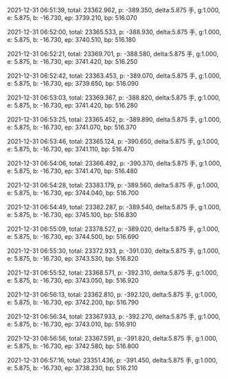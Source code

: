 2021-12-31 06:51:39, total: 23362.962, p: -389.350, delta:5.875 手, g:1.000, e: 5.875, b: -16.730, ep: 3739.210, bp: 516.070

2021-12-31 06:52:00, total: 23365.533, p: -388.930, delta:5.875 手, g:1.000, e: 5.875, b: -16.730, ep: 3740.510, bp: 516.180

2021-12-31 06:52:21, total: 23369.701, p: -388.580, delta:5.875 手, g:1.000, e: 5.875, b: -16.730, ep: 3741.420, bp: 516.250

2021-12-31 06:52:42, total: 23363.453, p: -389.070, delta:5.875 手, g:1.000, e: 5.875, b: -16.730, ep: 3739.650, bp: 516.090

2021-12-31 06:53:03, total: 23369.367, p: -388.820, delta:5.875 手, g:1.000, e: 5.875, b: -16.730, ep: 3741.420, bp: 516.280

2021-12-31 06:53:25, total: 23365.452, p: -389.890, delta:5.875 手, g:1.000, e: 5.875, b: -16.730, ep: 3741.070, bp: 516.370

2021-12-31 06:53:46, total: 23365.124, p: -390.650, delta:5.875 手, g:1.000, e: 5.875, b: -16.730, ep: 3741.110, bp: 516.470

2021-12-31 06:54:06, total: 23366.492, p: -390.370, delta:5.875 手, g:1.000, e: 5.875, b: -16.730, ep: 3741.470, bp: 516.480

2021-12-31 06:54:28, total: 23383.179, p: -389.560, delta:5.875 手, g:1.000, e: 5.875, b: -16.730, ep: 3744.040, bp: 516.700

2021-12-31 06:54:49, total: 23382.287, p: -389.540, delta:5.875 手, g:1.000, e: 5.875, b: -16.730, ep: 3745.100, bp: 516.830

2021-12-31 06:55:09, total: 23378.527, p: -389.020, delta:5.875 手, g:1.000, e: 5.875, b: -16.730, ep: 3744.500, bp: 516.690

2021-12-31 06:55:30, total: 23372.933, p: -391.030, delta:5.875 手, g:1.000, e: 5.875, b: -16.730, ep: 3743.530, bp: 516.820

2021-12-31 06:55:52, total: 23368.571, p: -392.310, delta:5.875 手, g:1.000, e: 5.875, b: -16.730, ep: 3743.050, bp: 516.920

2021-12-31 06:56:13, total: 23362.810, p: -392.120, delta:5.875 手, g:1.000, e: 5.875, b: -16.730, ep: 3742.200, bp: 516.790

2021-12-31 06:56:34, total: 23367.933, p: -392.270, delta:5.875 手, g:1.000, e: 5.875, b: -16.730, ep: 3743.010, bp: 516.910

2021-12-31 06:56:56, total: 23367.591, p: -391.820, delta:5.875 手, g:1.000, e: 5.875, b: -16.730, ep: 3742.580, bp: 516.800

2021-12-31 06:57:16, total: 23351.436, p: -391.450, delta:5.875 手, g:1.000, e: 5.875, b: -16.730, ep: 3738.230, bp: 516.210